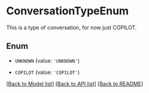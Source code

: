 # ConversationTypeEnum

This is a type of conversation, for now just COPILOT.

## Enum

* `UNKNOWN` (value: `'UNKNOWN'`)

* `COPILOT` (value: `'COPILOT'`)

[[Back to Model list]](../README.md#documentation-for-models) [[Back to API list]](../README.md#documentation-for-api-endpoints) [[Back to README]](../README.md)


